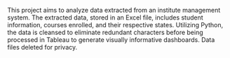 This project aims to analyze data extracted from an institute management system. The extracted data, stored in an Excel file, includes student information, courses enrolled, and their respective states. Utilizing Python, the data is cleansed to eliminate redundant characters before being processed in Tableau to generate visually informative dashboards.
Data files deleted for privacy.
